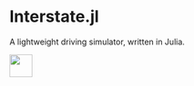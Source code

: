 # Interstate.jl

A lightweight driving simulator, written in Julia.

<img src="https://github.com/4estlaine/Interstate.jl/racing-vid.gif" width="40" height="40" />
